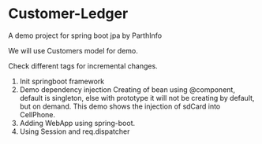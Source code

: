# Customer-Ledger
A demo project for spring boot jpa by ParthInfo

We will use Customers model for demo.

Check different tags for incremental changes.

1. Init springboot framework
2. Demo dependency injection
   Creating of bean using @component, default is singleton, else with prototype it will not be creating by default, but on demand. This demo shows the injection of sdCard into CellPhone.
3. Adding WebApp using spring-boot.
4. Using Session and req.dispatcher




